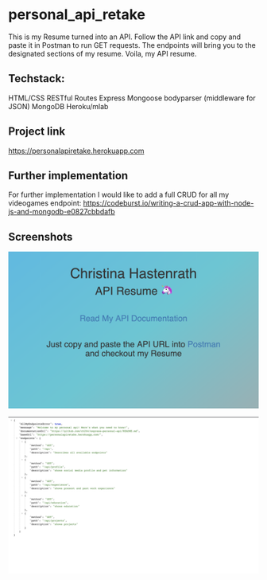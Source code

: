 # personal_api_retake

This is my Resume turned into an API.
Follow the API link and copy and paste it in Postman to run GET requests. The endpoints will bring you to the designated sections of my resume. Voila, my API resume.



## Techstack: 
HTML/CSS
RESTful Routes
Express
Mongoose
bodyparser (middleware for JSON)
MongoDB
Heroku/mlab



## Project link
https://personalapiretake.herokuapp.com



## Further implementation

For further implementation I would like to add a full CRUD for all my videogames endpoint:
https://codeburst.io/writing-a-crud-app-with-node-js-and-mongodb-e0827cbbdafb


## Screenshots

![landing_page](screenshot1.png)

![api_endpoint_overview](screenshot2.png)
